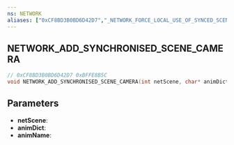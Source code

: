 ```yaml
---
ns: NETWORK
aliases: ["0xCF8BD3B0BD6D42D7","_NETWORK_FORCE_LOCAL_USE_OF_SYNCED_SCENE_CAMERA"]
---
```

## NETWORK_ADD_SYNCHRONISED_SCENE_CAMERA

```c
// 0xCF8BD3B0BD6D42D7 0xBFFE8B5C
void NETWORK_ADD_SYNCHRONISED_SCENE_CAMERA(int netScene, char* animDict, char* animName);
```

## Parameters
* **netScene**: 
* **animDict**: 
* **animName**: 

